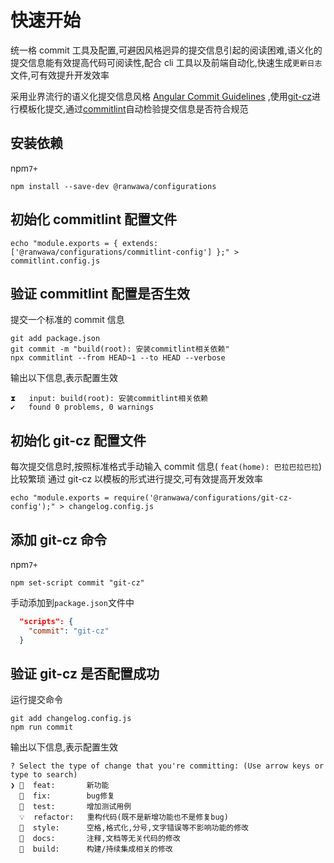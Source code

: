 # 快速开始

统一格 commit 工具及配置,可避因风格迥异的提交信息引起的阅读困难,语义化的提交信息能有效提高代码可阅读性,配合 cli 工具以及前端自动化,快速生成`更新日志`文件,可有效提升开发效率

采用业界流行的语义化提交信息风格 [Angular Commit Guidelines](https://www.conventionalcommits.org/zh-hans/v1.0.0/#%e7%ba%a6%e5%ae%9a%e5%bc%8f%e6%8f%90%e4%ba%a4%e8%a7%84%e8%8c%83) ,使用[git-cz](https://github.com/streamich/git-cz)进行模板化提交,通过[commitlint](https://commitlint.js.org/#/guides-local-setup)自动检验提交信息是否符合规范

## 安装依赖

npm`7+`

```shell
npm install --save-dev @ranwawa/configurations
```

## 初始化 commitlint 配置文件

```shell
echo "module.exports = { extends: ['@ranwawa/configurations/commitlint-config'] };" > commitlint.config.js
```

## 验证 commitlint 配置是否生效

提交一个标准的 commit 信息

```shell
git add package.json
git commit -m "build(root): 安装commitlint相关依赖"
npx commitlint --from HEAD~1 --to HEAD --verbose
```

输出以下信息,表示配置生效

```shell
⧗   input: build(root): 安装commitlint相关依赖
✔   found 0 problems, 0 warnings
```

## 初始化 git-cz 配置文件

每次提交信息时,按照标准格式手动输入 commit 信息( `feat(home): 巴拉巴拉巴拉`)比较繁琐
通过 git-cz 以模板的形式进行提交,可有效提高开发效率

```shell
echo "module.exports = require('@ranwawa/configurations/git-cz-config');" > changelog.config.js
```

## 添加 git-cz 命令

npm`7+`

```shell
npm set-script commit "git-cz"
```

手动添加到`package.json`文件中

```json
  "scripts": {
    "commit": "git-cz"
  }
```

## 验证 git-cz 是否配置成功

运行提交命令

```shell
git add changelog.config.js
npm run commit
```

输出以下信息,表示配置生效

```shell
? Select the type of change that you're committing: (Use arrow keys or type to search)
❯ 🎸  feat:       新功能
  🐛  fix:        bug修复
  💍  test:       增加测试用例
  💡  refactor:   重构代码(既不是新增功能也不是修复bug)
  💄  style:      空格,格式化,分号,文字错误等不影响功能的修改
  ️📖  docs:       注释,文档等无关代码的修改
  🎡  build:      构建/持续集成相关的修改
```
